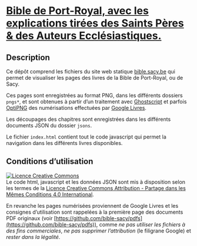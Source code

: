 # [Bible de Port-Royal, avec les explications tirées des Saints Pères & des Auteurs Ecclésiastiques.](https://bible.sacy.be/)

## Description

Ce dépôt comprend les fichiers du site web statique [bible.sacy.be](https://bible.sacy.be/) qui permet de visualiser les pages des livres de la Bible de Port-Royal, ou de Sacy.

Ces pages sont enregistrées au format PNG, dans les différents dossiers `pngs*`, et sont obtenues à partir d’un traitement avec [Ghostscript](https://www.ghostscript.com/) et parfois [OptiPNG](http://optipng.sourceforge.net/) des numérisations effectuées par [Google Livres](https://books.google.fr/).

Les découpages des chapitres sont enregistrées dans les différents documents JSON du dossier `jsons`.

Le fichier `index.html` contient tout le code javascript qui permet la navigation dans les différents livres disponibles.

## Conditions d’utilisation

<a rel="license" href="http://creativecommons.org/licenses/by-sa/4.0/"><img alt="Licence Creative Commons" style="border-width:0" src="https://i.creativecommons.org/l/by-sa/4.0/88x31.png" /></a><br />Le code html, javascript et les données JSON sont mis à disposition selon les termes de la <a rel="license" href="http://creativecommons.org/licenses/by-sa/4.0/">Licence Creative Commons Attribution -  Partage dans les Mêmes Conditions 4.0 International</a>.

En revanche les pages numérisées proviennent de Google Livres et les consignes d’utilisation sont rappelées à la première page des documents PDF originaux (voir [https://github.com/bible-sacy/pdfs](https://github.com/bible-sacy/pdfs)), comme *ne pas utiliser les fichiers à des fins commerciales*, *ne pas supprimer l’attribution* (le filigrane Google) et *rester dans la légalité*.
